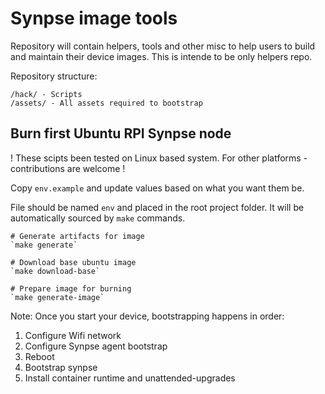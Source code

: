 # Synpse image tools

Repository will contain helpers, tools and other misc to help users to build
and maintain their device images. This is intende to be only helpers repo.

Repository structure:

```
/hack/ - Scripts
/assets/ - All assets required to bootstrap
```

## Burn first Ubuntu RPI Synpse node

! These scipts been tested on Linux based system. For other platforms - contributions are welcome !

Copy `env.example` and update values based on what you want them be.

File should be named `env` and placed in the root project folder. It will be automatically sourced by `make` commands.

```
# Generate artifacts for image
`make generate`

# Download base ubuntu image
`make download-base`

# Prepare image for burning
`make generate-image`
```

Note: Once you start your device, bootstrapping happens in order:
1. Configure Wifi network
1. Configure Synpse agent bootstrap
1. Reboot
1. Bootstrap synpse
1. Install container runtime and unattended-upgrades
